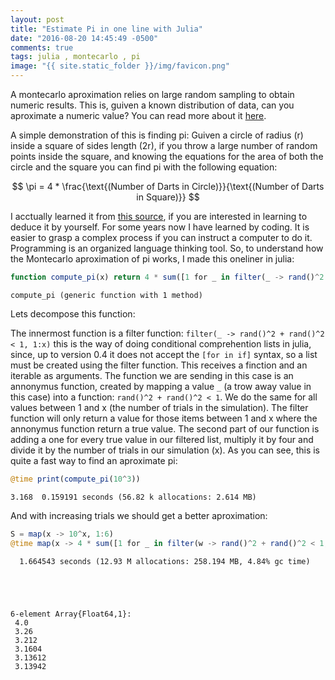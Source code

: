 ```yaml
---
layout: post
title: "Estimate Pi in one line with Julia"
date: "2016-08-20 14:45:49 -0500"
comments: true
tags: julia , montecarlo , pi
image: "{{ site.static_folder }}/img/favicon.png"
---
```


A montecarlo aproximation relies on large random sampling to obtain numeric results. This is, guiven a known distribution of data, can you aproximate a numeric value? You can read more about it [here](https://en.wikipedia.org/wiki/Monte_Carlo_method).

A simple demonstration of this is finding pi: Guiven a circle of radius \(r\) inside a square of sides length \(2r\), if you throw a large number of random points inside the square, and knowing the equations for the area of both the circle and the square you can find pi with the following equation:

$$ \pi = 4 * \frac{\text{(Number of Darts in Circle)}}{\text{(Number of Darts in Square)}} $$

I acctually learned it from [this source](http://polymer.bu.edu/java/java/montepi/MontePi.html), if you are interested in learning to deduce it by yourself. For some years now I have learned by coding. It is easier to grasp a complex process if you can instruct a computer to do it. Programming is an organized language thinking tool. So, to understand how the Montecarlo aproximation of pi works, I made this oneliner in julia:


```julia
function compute_pi(x) return 4 * sum([1 for _ in filter(_ -> rand()^2 + rand()^2 < 1, 1:x)]) / x end
```




    compute_pi (generic function with 1 method)



Lets decompose this function:

The innermost function is a filter function: `filter(_ -> rand()^2 + rand()^2 < 1, 1:x)` this is the way of doing conditional comprehention lists in julia, since, up to version 0.4 it does not accept the `[for in if]` syntax, so a list must be created using the filter function. This receives a finction and an iterable as arguments. The function we are sending in this case is an annonymus function, created by mapping a value `_` (a trow away value in this case) into a function: `rand()^2 + rand()^2 < 1`. We do the same for all values between 1 and x (the number of trials in the simulation). The filter function will only return a value for those items between 1 and x where the annonymus function return a true value.
The second part of our function is adding a one for every true value in our filtered list, multiply it by four and divide it by the number of trials in our simulation (x).
As you can see, this is quite a fast way to find an aproximate pi:


```julia
@time print(compute_pi(10^3))
```

    3.168  0.159191 seconds (56.82 k allocations: 2.614 MB)


And with increasing trials we should get a better aproximation:


```julia
S = map(x -> 10^x, 1:6)
@time map(x -> 4 * sum([1 for _ in filter(w -> rand()^2 + rand()^2 < 1, 1:x)]) / x, S)
```

      1.664543 seconds (12.93 M allocations: 258.194 MB, 4.84% gc time)





    6-element Array{Float64,1}:
     4.0    
     3.26   
     3.212  
     3.1604
     3.13612
     3.13942
